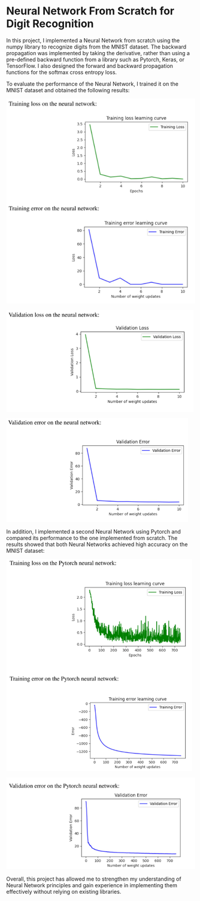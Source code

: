 # Neural Network From Scratch for Digit Recognition
In this project, I implemented a Neural Network from scratch using the numpy library to recognize digits from the MNIST dataset. The backward propagation was implemented by taking the derivative, rather than using a pre-defined backward function from a library such as Pytorch, Keras, or TensorFlow. I also designed the forward and backward propagation functions for the softmax cross entropy loss.

To evaluate the performance of the Neural Network, I trained it on the MNIST dataset and obtained the following results:

![train](training.PNG)

![val](val1.PNG)

![val](val2.PNG)

In addition, I implemented a second Neural Network using Pytorch and compared its performance to the one implemented from scratch. The results showed that both Neural Networks achieved high accuracy on the MNIST dataset:

![pyt](pyt1.PNG)

![pyt](pytorch2.PNG)

Overall, this project has allowed me to strengthen my understanding of Neural Network principles and gain experience in implementing them effectively without relying on existing libraries.
